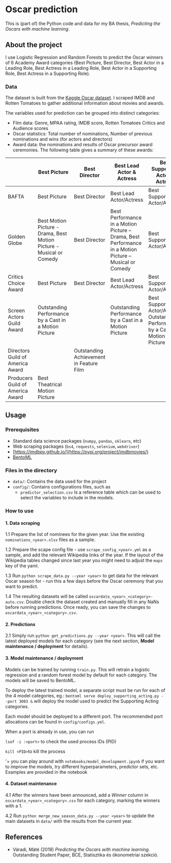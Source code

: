 # Oscar prediction

This is (part of) the Python code and data for my BA thesis, _Predicting the Oscars with machine learning_.

## About the project
I use Logistic Regression and Random Forests to predict the Oscar winners of 6 Academy Award categories (Best Picture, Best Director, Best Actor in a Leading Role, Best Actress in a Leading Role, Best Actor in a Supporting Role, Best Actress in a Supporting Role). 

### Data
The dataset is built from the [Kaggle Oscar dataset](https://www.kaggle.com/unanimad/the-oscar-award). I scraped IMDB and Rotten Tomatoes to gather additional information about movies and awards. 

The variables used for prediction can be grouped into distinct categories:

- Film data: Genre, MPAA rating, IMDB score, Rotten Tomatoes Critics and Audience scores
- Oscar statistics: Total number of nominations, Number of previous nominations and wins (for actors and directors)
- Award data: the nominations and results of Oscar precursor award ceremonies. The following table gives a summary of these awards:

|                                  | Best Picture                                                         | Best Director                           | Best Lead Actor & Actress                                                                               | Best Supporting Actor & Actress                                                      |
|----------------------------------|----------------------------------------------------------------------|-----------------------------------------|---------------------------------------------------------------------------------------------------------|--------------------------------------------------------------------------------------|
| BAFTA                            | Best Picture                                                         | Best Director                           | Best Lead Actor/Actress                                                                                 | Best Supporting Actor/Actress                                                        |
| Golden Globe                     | Best Motion Picture - Drama, Best Motion Picture - Musical or Comedy | Best Director                           | Best Performance in a Motion Picture – Drama,  Best Performance in a Motion Picture – Musical or Comedy | Best Supporting Actor/Actress                                                        |
| Critics Choice Award             | Best Picture                                                         | Best Director                           | Best Lead Actor/Actress                                                                                 | Best Supporting Actor/Actress                                                        |
| Screen Actors Guild Award        | Outstanding Performance by a Cast in a Motion Picture                |                                         | Outstanding Performance by a Cast in a Motion Picture                                                   | Best Supporting Actor/Actress, Outstanding Performance by a Cast in a Motion Picture |
| Directors Guild of America Award |                                                                      | Outstanding Achievement in Feature Film |                                                                                                         |                                                                                      |
| Producers Guild of America Award | Best Theatrical Motion Picture                                       |                                         |                                                                                                         |                                                                                      |
## Usage

### Prerequisites

- Standard data science packages (`numpy`, `pandas`, `sklearn`, etc)
- Web scraping packages (`bs4`, `requests`, `selenium`, `webdriver`)
- [https://imdbpy.github.io/](https://pypi.org/project/imdbmovies/)
- [BentoML](https://github.com/bentoml/BentoML)

### Files in the directory

- `data/`: Contains the data used for the project
- `config/`: Contains configurations files, such as
  - `predictor_selection.csv` Is a reference table which can be used to select the variables to include in the models.


### How to use

#### 1. Data scraping
1.1 Prepare the list of nominees for the given year. Use the existing `nominations_<year>.xlsx` files as a sample.

1.2 Prepare the scape config file - use `scrape_config_<year>.yml` as a sample, and add the relevant Wikipedia links of the year. If the layout of the Wikipedia tables changed since last year you might need to adjust the `maps` key of the yaml.

1.3 Run `python scrape_data.py --year <year>` to get data for the relevant Oscar season for <year> - run this a few days before the Oscar ceremony that you want to predict.

1.4 The resulting datasets will be called `oscardata_<year>_<category>-auto.csv`. Double check the dataset created and manually fill in any NaNs before running predictions. Once ready, you can save the changes to `oscardata_<year>_<category>.csv`.

#### 2. Predictions

2.1 Simply run `python get_predictions.py --year <year>`. This will call the latest deployed models for each category (see the next section, **Model maintenance / deployment** for details).

#### 3. Model maintenance / deployment

Models can be trained by running `train.py`. This will retrain a logistic regression and a random forest model by default for each category. The models will be saved to BentoML.

To deploy the latest trained model, a separate script must be run for each of the 4 model categories, eg.:
`bentoml serve deploy_supporting_acting.py --port 3003 &` will deploy the model used to predict the Supporting Acting categories. 

Each model should be deployed to a different port. The recommended port allocations can be found in `config/configs.yml`.

When a port is already in use, you can run

`lsof -i :<port>` to check the used process IDs (PID)

`kill <PID>`to kill the process

'+ you can play around with  `notebooks/model_development.ipynb` if you want to improve the models, try different hyperparameters, predictor sets, etc. Examples are provided in the notebook

#### 4. Dataset maintenance

4.1 After the winners have been announced, add a *Winner* column in `oscardata_<year>_<category>.csv` for each category, marking the winners with a 1. 

4.2 Run `python merge_new_season_data.py --year <year>` to update the main datasets in `data/` with the results from the current year.

## References

- Váradi, Máté (2018) _Predicting the Oscars with machine learning._ Outstanding Student Paper, BCE, Statisztika és ökonometriai szekció.

